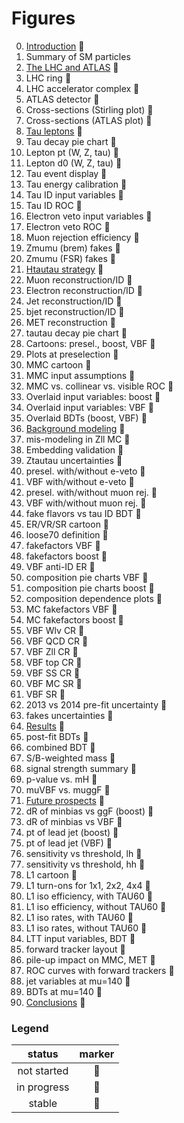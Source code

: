 # Figures

0. [Introduction](tex/introduction.tex) :small_red_triangle:
  0. Summary of SM particles            
0. [The LHC and ATLAS](tex/)            :small_blue_diamond:
  0. LHC ring                           :small_blue_diamond:
  0. LHC accelerator complex            :small_blue_diamond:
  0. ATLAS detector                     :small_blue_diamond:
  0. Cross-sections (Stirling plot)     :small_blue_diamond:
  0. Cross-sections (ATLAS plot)        :small_blue_diamond:
0. [Tau leptons](tex/)                  :small_red_triangle:
  0. Tau decay pie chart                :small_blue_diamond:
  0. Lepton pt (W, Z, tau)              :small_red_triangle:
  0. Lepton d0 (W, Z, tau)              :small_red_triangle:
  0. Tau event display                  :small_red_triangle:
  0. Tau energy calibration             :small_red_triangle:
  0. Tau ID input variables             :small_red_triangle:
  0. Tau ID ROC                         :small_red_triangle:
  0. Electron veto input variables      :small_red_triangle:
  0. Electron veto ROC                  :small_red_triangle:
  0. Muon rejection efficiency          :small_red_triangle:
  0. Zmumu (brem) fakes                 :small_red_triangle:
  0. Zmumu (FSR) fakes                  :small_red_triangle:
0. [Htautau strategy](tex/)             :small_red_triangle:
  0. Muon reconstruction/ID             :small_red_triangle:
  0. Electron reconstruction/ID         :small_red_triangle:
  0. Jet reconstruction/ID              :small_red_triangle:
  0. bjet reconstruction/ID             :small_red_triangle:
  0. MET reconstruction                 :small_red_triangle:
  0. tautau decay pie chart             :small_blue_diamond:
  0. Cartoons: presel., boost, VBF      :small_blue_diamond:
  0. Plots at preselection              :small_blue_diamond:
  0. MMC cartoon                        :small_blue_diamond:
  0. MMC input assumptions              :small_blue_diamond:
  0. MMC vs. collinear vs. visible ROC  :small_blue_diamond:
  0. Overlaid input variables: boost    :small_blue_diamond:
  0. Overlaid input variables: VBF      :small_blue_diamond:
  0. Overlaid BDTs (boost, VBF)         :small_blue_diamond:
0. [Background modeling](tex/)          :small_red_triangle:
  0. mis-modeling in Zll MC             :small_blue_diamond:
  0. Embedding validation               :small_red_triangle:
  0. Ztautau uncertainties              :small_red_triangle:
  0. presel. with/without e-veto        :small_red_triangle:
  0. VBF     with/without e-veto        :small_red_triangle:
  0. presel. with/without muon rej.     :small_red_triangle:
  0. VBF     with/without muon rej.     :small_red_triangle:
  0. fake flavors vs tau ID BDT         :small_red_triangle:
  0. ER/VR/SR cartoon                   :small_blue_diamond:
  0. loose70 definition                 :small_blue_diamond:
  0. fakefactors VBF                    :small_blue_diamond:
  0. fakefactors boost                  :small_blue_diamond:
  0. VBF anti-ID ER                     :small_red_triangle:
  0. composition pie charts VBF         :small_blue_diamond:
  0. composition pie charts boost       :small_blue_diamond:
  0. composition dependence plots       :small_red_triangle:
  0. MC fakefactors VBF                 :small_red_triangle:
  0. MC fakefactors boost               :small_red_triangle:
  0. VBF Wlv CR                         :small_blue_diamond:
  0. VBF QCD CR                         :small_blue_diamond:
  0. VBF Zll CR                         :small_blue_diamond:
  0. VBF top CR                         :small_blue_diamond:
  0. VBF SS  CR                         :small_blue_diamond:
  0. VBF MC  SR                         :small_blue_diamond:
  0. VBF     SR                         :small_red_triangle:
  0. 2013 vs 2014 pre-fit uncertainty   :small_red_triangle:
  0. fakes uncertainties                :small_red_triangle:
0. [Results](tex/)                      :small_blue_diamond:
  0. post-fit BDTs                      :small_blue_diamond:
  0. combined BDT                       :small_blue_diamond:
  0. S/B-weighted mass                  :small_blue_diamond:
  0. signal strength summary            :small_blue_diamond:
  0. p-value vs. mH                     :small_blue_diamond:
  0. muVBF vs. muggF                    :small_blue_diamond:
0. [Future prospects](tex/)             :small_red_triangle:
  0. dR of minbias vs ggF (boost)       :small_red_triangle:
  0. dR of minbias vs VBF               :small_red_triangle:
  0. pt of lead jet (boost)             :small_red_triangle:
  0. pt of lead jet (VBF)               :small_red_triangle:
  0. sensitivity vs threshold, lh       :small_red_triangle:
  0. sensitivity vs threshold, hh       :small_red_triangle:
  0. L1 cartoon                         :small_blue_diamond:
  0. L1 turn-ons for 1x1, 2x2, 4x4      :small_blue_diamond:
  0. L1 iso efficiency, with TAU60      :small_blue_diamond:
  0. L1 iso efficiency, without TAU60   :small_blue_diamond:
  0. L1 iso rates, with TAU60           :small_blue_diamond:
  0. L1 iso rates, without TAU60        :small_blue_diamond:
  0. LTT input variables, BDT           :small_blue_diamond:
  0. forward tracker layout             :small_blue_diamond:
  0. pile-up impact on MMC, MET         :small_blue_diamond:
  0. ROC curves with forward trackers   :small_blue_diamond:
  0. jet variables at mu=140            :small_blue_diamond:
  0. BDTs at mu=140                     :small_blue_diamond:
0. [Conclusions](tex/)                  :small_red_triangle:

### Legend

| status      | marker             |
|:-----------:|:------------------:|
| not started | :small_red_triangle:   |
| in progress | :small_orange_diamond: |
| stable      | :small_blue_diamond:   |

